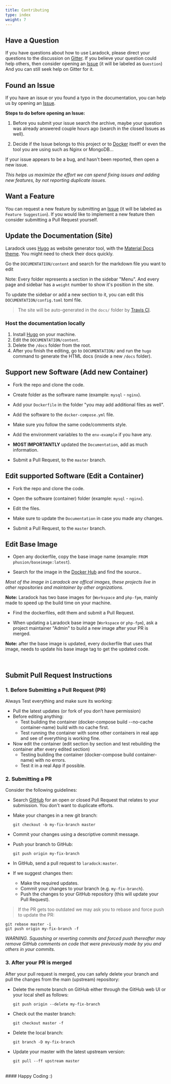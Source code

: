 ```yaml
---
title: Contributing
type: index
weight: 7
---
```



## Have a Question

If you have questions about how to use Laradock, please direct your questions to the discussion on [Gitter](https://gitter.im/Laradock/laradock). If you believe your question could help others, then consider opening an [Issue](https://github.com/laradock/laradock/issues) (it will be labeled as `Question`) And you can still seek help on Gitter for it.



## Found an Issue

If you have an issue or you found a typo in the documentation, you can help us by
opening an [Issue](https://github.com/laradock/laradock/issues).

**Steps to do before opening an Issue:**

1. Before you submit your issue search the archive, maybe your question was already answered couple hours ago (search in the closed Issues as well).

2. Decide if the Issue belongs to this project or to [Docker](https://github.com/docker) itself! or even the tool you are using such as Nginx or MongoDB...

If your issue appears to be a bug, and hasn't been reported, then open a new issue.

*This helps us maximize the effort we can spend fixing issues and adding new
features, by not reporting duplicate issues.*



## Want a Feature
You can request a new feature by submitting an [Issue](https://github.com/laradock/laradock/issues) (it will be labeled as `Feature Suggestion`). If you would like to implement a new feature then consider submitting a Pull Request yourself.




## Update the Documentation (Site)

Laradock uses [Hugo](https://gohugo.io/) as website generator tool, with the [Material Docs theme](http://themes.gohugo.io/theme/material-docs/). You might need to check their docs quickly.

Go the `DOCUMENTATION/content` and search for the markdown file you want to edit

Note: Every folder represents a section in the sidebar "Menu". And every page and sidebar has a `weight` number to show it's position in the site.

To update the sidebar or add a new section to it, you can edit this `DOCUMENTATION/config.toml` toml file.

> The site will be auto-generated in the `docs/` folder by [Travis CI](https://travis-ci.org/laradock/laradock/).



### Host the documentation locally

1. Install [Hugo](https://gohugo.io/) on your machine.
2. Edit the `DOCUMENTATION/content`.
3. Delete the `/docs` folder from the root.
4. After you finish the editing, go to `DOCUMENTATION/` and run the `hugo` command to generate the HTML docs (inside a new `/docs` folder).




## Support new Software (Add new Container)

* Fork the repo and clone the code.

* Create folder as the software name (example: `mysql` - `nginx`).

* Add your `Dockerfile` in the folder "you may add additional files as well".

* Add the software to the `docker-compose.yml` file.

* Make sure you follow the same code/comments style.

* Add the environment variables to the `env-example` if you have any.

* **MOST IMPORTANTLY** updated the `Documentation`, add as much information.

* Submit a Pull Request, to the `master` branch.



## Edit supported Software (Edit a Container)

* Fork the repo and clone the code.

* Open the software (container) folder (example: `mysql` - `nginx`).

* Edit the files.

* Make sure to update the `Documentation` in case you made any changes.

* Submit a Pull Request, to the `master` branch.




## Edit Base Image

* Open any dockerfile, copy the base image name (example: `FROM phusion/baseimage:latest`).

* Search for the image in the [Docker Hub](https://hub.docker.com/search/) and find the source..

*Most of the image in Laradock are offical images, these projects live in other repositories and maintainer by other orgnizations.*

**Note:** Laradock has two base images for (`Workspace` and `php-fpm`, mainly made to speed up the build time on your machine.

* Find the dockerfiles, edit them and submit a Pull Request.

* When updating a Laradock base image (`Workspace` or `php-fpm`), ask a project maintainer "Admin" to build a new image after your PR is merged.

**Note:** after the base image is updated, every dockerfile that uses that image, needs to update his base image tag to get the updated code.








<br>




## Submit Pull Request Instructions

### 1. Before Submitting a Pull Request (PR)

Always Test everything and make sure its working:

- Pull the latest updates (or fork of you don’t have permission)
- Before editing anything:
    - Test building the container (docker-compose build --no-cache container-name) build with no cache first.
    - Test running the container with some other containers in real app and see of everything is working fine.
- Now edit the container (edit section by section and test rebuilding the container after every edited section)
    - Testing building the container (docker-compose build container-name) with no errors.
    - Test it in a real App if possible.


### 2. Submitting a PR
Consider the following guidelines:

* Search [GitHub](https://github.com/laradock/laradock/pulls) for an open or closed Pull Request that relates to your submission. You don't want to duplicate efforts.

* Make your changes in a new git branch:

     ```shell
     git checkout -b my-fix-branch master
     ```
* Commit your changes using a descriptive commit message.

* Push your branch to GitHub:

    ```shell
    git push origin my-fix-branch
    ```

* In GitHub, send a pull request to `laradock:master`.
* If we suggest changes then:
  * Make the required updates.
  * Commit your changes to your branch (e.g. `my-fix-branch`).
  * Push the changes to your GitHub repository (this will update your Pull Request).

> If the PR gets too outdated we may ask you to rebase and force push to update the PR:

```shell
git rebase master -i
git push origin my-fix-branch -f
```

*WARNING. Squashing or reverting commits and forced push thereafter may remove GitHub comments on code that were previously made by you and others in your commits.*


### 3. After your PR is merged

After your pull request is merged, you can safely delete your branch and pull the changes from the main (upstream) repository:

* Delete the remote branch on GitHub either through the GitHub web UI or your local shell as follows:

    ```shell
    git push origin --delete my-fix-branch
    ```

* Check out the master branch:

    ```shell
    git checkout master -f
    ```

* Delete the local branch:

    ```shell
    git branch -D my-fix-branch
    ```

* Update your master with the latest upstream version:

    ```shell
    git pull --ff upstream master
    ```





<br>
#### Happy Coding :)
